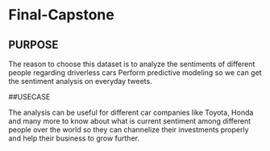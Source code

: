 # Final-Capstone

## PURPOSE

The reason to choose this dataset is to analyze the sentiments of different people regarding driverless cars 
Perform predictive modeling so we can get the sentiment analysis on everyday tweets. 

##USECASE

The analysis can be useful for different car companies like Toyota, Honda and many more to know about what is 
current sentiment among different people over the world so they can channelize their investments properly and 
help their business to grow further.
